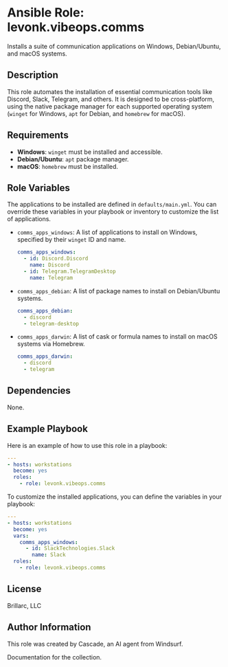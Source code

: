 # Ansible Role: levonk.vibeops.comms

Installs a suite of communication applications on Windows, Debian/Ubuntu, and macOS systems.

## Description

This role automates the installation of essential communication tools like Discord, Slack, Telegram, and others. It is designed to be cross-platform, using the native package manager for each supported operating system (`winget` for Windows, `apt` for Debian, and `homebrew` for macOS).

## Requirements

- **Windows**: `winget` must be installed and accessible.
- **Debian/Ubuntu**: `apt` package manager.
- **macOS**: `homebrew` must be installed.

## Role Variables

The applications to be installed are defined in `defaults/main.yml`. You can override these variables in your playbook or inventory to customize the list of applications.

- `comms_apps_windows`: A list of applications to install on Windows, specified by their `winget` ID and name.

  ```yaml
  comms_apps_windows:
    - id: Discord.Discord
      name: Discord
    - id: Telegram.TelegramDesktop
      name: Telegram
  ```

- `comms_apps_debian`: A list of package names to install on Debian/Ubuntu systems.

  ```yaml
  comms_apps_debian:
    - discord
    - telegram-desktop
  ```

- `comms_apps_darwin`: A list of cask or formula names to install on macOS systems via Homebrew.

  ```yaml
  comms_apps_darwin:
    - discord
    - telegram
  ```

## Dependencies

None.

## Example Playbook

Here is an example of how to use this role in a playbook:

```yaml
---
- hosts: workstations
  become: yes
  roles:
    - role: levonk.vibeops.comms
```

To customize the installed applications, you can define the variables in your playbook:

```yaml
---
- hosts: workstations
  become: yes
  vars:
    comms_apps_windows:
      - id: SlackTechnologies.Slack
        name: Slack
  roles:
    - role: levonk.vibeops.comms
```

## License

Brillarc, LLC

## Author Information

This role was created by Cascade, an AI agent from Windsurf.

Documentation for the collection.
